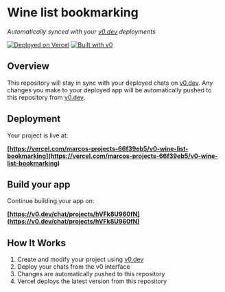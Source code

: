 # Wine list bookmarking

*Automatically synced with your [v0.dev](https://v0.dev) deployments*

[![Deployed on Vercel](https://img.shields.io/badge/Deployed%20on-Vercel-black?style=for-the-badge&logo=vercel)](https://vercel.com/marcos-projects-66f39eb5/v0-wine-list-bookmarking)
[![Built with v0](https://img.shields.io/badge/Built%20with-v0.dev-black?style=for-the-badge)](https://v0.dev/chat/projects/hVFk8U960fN)

## Overview

This repository will stay in sync with your deployed chats on [v0.dev](https://v0.dev).
Any changes you make to your deployed app will be automatically pushed to this repository from [v0.dev](https://v0.dev).

## Deployment

Your project is live at:

**[https://vercel.com/marcos-projects-66f39eb5/v0-wine-list-bookmarking](https://vercel.com/marcos-projects-66f39eb5/v0-wine-list-bookmarking)**

## Build your app

Continue building your app on:

**[https://v0.dev/chat/projects/hVFk8U960fN](https://v0.dev/chat/projects/hVFk8U960fN)**

## How It Works

1. Create and modify your project using [v0.dev](https://v0.dev)
2. Deploy your chats from the v0 interface
3. Changes are automatically pushed to this repository
4. Vercel deploys the latest version from this repository